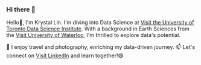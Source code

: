 ### Hi there 👋

Hello👋, I'm Krystal Lin. I’m diving into Data Science at [Visit the University of Toronto Data Science Institute](https://datasciences.utoronto.ca/). With a background in Earth Sciences from the [Visit University of Waterloo](https://uwaterloo.ca/), I'm thrilled to explore data's potential. 

🌱 I enjoy travel and photography, enriching my data-driven journey. 
📫 Let's connect on [Visit LinkedIn](https://www.linkedin.com/in/krystal-wl/) and learn together!😄


<!--
**Krystal-WL/Krystal-WL** is a ✨ _special_ ✨ repository because its `README.md` (this file) appears on your GitHub profile.

Here are some ideas to get you started:

- 🔭 I’m currently working on ...
- 🌱 I’m currently learning ...
- 👯 I’m looking to collaborate on ...
- 🤔 I’m looking for help with ...
- 💬 Ask me about ...
- 📫 How to reach me: ...
- 😄 Pronouns: ...
- ⚡ Fun fact: ...
-->
